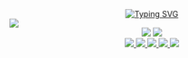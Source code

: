 <div align="center">
  <a href="https://git.io/typing-svg"><img src="https://readme-typing-svg.demolab.com?font=Fira+Code&pause=1000&width=435&lines=My+name+is+RAHERINOTOAVINA+Safidy.;I'm+a+developer+from+Madagascar 🇲🇬." alt="Typing SVG" /></a>
</div>

<div align="left">  
  <img 
    src="https://github-readme-activity-graph.vercel.app/graph?username=raherinotoavina&area=true&theme=react-dark&hide_title=true&hide_border=true&radius=0"
    />
</div>
<div align="center">
  <img src="https://github-readme-stats-eight-phi-66.vercel.app/api?username=raherinotoavina&theme=react&show_icons=true&hide_border=true&border_radius=0&hide_title=true&include_all_commits=true"/>
  <img src="https://github-readme-stats-eight-phi-66.vercel.app/api/top-langs/?username=raherinotoavina&layout=compact&border_radius=0&theme=react&hide_border=true" />
</div>
<div align="center">
  <a href="https://www.linkedin.com/in/safidy-mariel-raherinotoavina-659612262/">
    <img src="https://img.shields.io/badge/linkedin-%230A66C2?style=plastic&logo=linkedin&logoColor=white"/>
  </a>
  <a href="#">
    <img src="https://img.shields.io/badge/web-portfolio-%232185D0?style=plastic&logo=codeberg&logoColor=white"/>
  </a>
  <a href="https://www.codewars.com/users/ramasama">
    <img src="https://img.shields.io/badge/codewars-darkred?style=plastic&logo=codewars"/>
  </a>
  <a href="https://www.codingame.com/profile/06943dbc0adef2805260cd186b19aa6e2450384">
    <img src="https://img.shields.io/badge/codingame-black?style=plastic&logo=codingame&logoColor=white&label=%20"/>
  </a>
  <a href="https://www.hackerrank.com/profile/raherinotoavina1">
    <img src="https://img.shields.io/badge/hackerrank-%2300EA64?style=plastic&logo=hackerrank&logoColor=white"/>
  </a>
</div>
